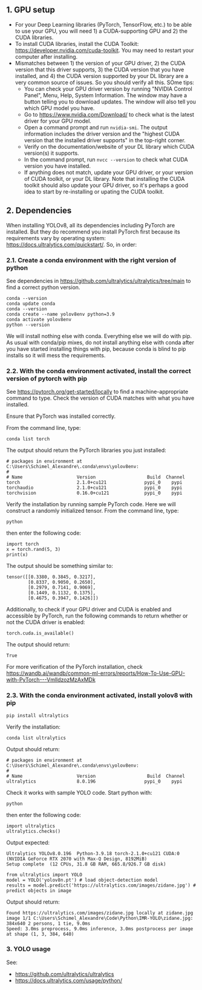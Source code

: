 ## 1. GPU setup

* For your Deep Learning libraries (PyTorch, TensorFlow, etc.) to be able to use your GPU, you will need 1) a CUDA-supporting GPU and 2) the CUDA libraries. 
* To install CUDA libraries, install the CUDA Toolkit: https://developer.nvidia.com/cuda-toolkit. You may need to restart your computer after installing.
* Mismatches between 1) the version of your GPU driver, 2) the CUDA version that this driver supports, 3) the CUDA version that you have installed, and 4) the CUDA version supported by your DL library are a very common source of issues. So you should verify all this. SOme tips:
    * You can check your GPU driver version by running "NVIDIA Control Panel", Menu, Help, System Information. The window may have a button telling you to download updates. The window will also tell you which GPU model you have.
    * Go to https://www.nvidia.com/Download/ to check what is the latest driver for your GPU model.
    * Open a command prompt and run `nvidia-smi`. The output information includes the driver version and the "highest CUDA version that the installed driver supports" in the top-right corner.
    * Verify on the documentation/website of your DL library which CUDA version(s) it supports.
    * In the command prompt, run `nvcc --version` to check what CUDA version you have installed.
    * If anything does not match, update your GPU driver, or your version of CUDA toolkit, or your DL library. Note that installing the CUDA toolkit should also update your GPU driver, so it's perhaps a good idea to start by re-installing or upating the CUDA toolkit.

## 2. Dependencies

When installing YOLOv8, all its dependencies including PyTorch are installed. But they do recommend you install PyTorch first because its requirements vary by operating system: https://docs.ultralytics.com/quickstart/. So, in order:

### 2.1. Create a conda environment with the right version of python

See dependencies in https://github.com/ultralytics/ultralytics/tree/main to find a correct python version.

```
conda --version
conda update conda
conda --version
conda create --name yolov8env python=3.9
conda activate yolov8env
python --version
```

We will install nothing else with conda. Everything else we will do with pip. As usual with conda/pip mixes, do not install anything else with conda after you have started installing things with pip, because conda is blind to pip installs so it will mess the requirements.

### 2.2. With the conda environment activated, install the correct version of pytorch with pip

See https://pytorch.org/get-started/locally to find a machine-appropriate command to type. Check the version of CUDA matches with what you have installed.

Ensure that PyTorch was installed correctly.

From the command line, type:

```
conda list torch
```

The output should return the PyTorch libraries you just installed:

```
# packages in environment at C:\Users\Schimel_Alexandre\.conda\envs\yolov8env:
#
# Name                    Version                   Build  Channel
torch                     2.1.0+cu121              pypi_0    pypi
torchaudio                2.1.0+cu121              pypi_0    pypi
torchvision               0.16.0+cu121             pypi_0    pypi
```

Verify the installation by running sample PyTorch code. Here we will construct a randomly initialized tensor. From the command line, type:

```
python
```

then enter the following code:

```
import torch
x = torch.rand(5, 3)
print(x)
```
The output should be something similar to:

```
tensor([[0.3380, 0.3845, 0.3217],
        [0.8337, 0.9050, 0.2650],
        [0.2979, 0.7141, 0.9069],
        [0.1449, 0.1132, 0.1375],
        [0.4675, 0.3947, 0.1426]])
```

Additionally, to check if your GPU driver and CUDA is enabled and accessible by PyTorch, run the following commands to return whether or not the CUDA driver is enabled:

```
torch.cuda.is_available()
```

The output should return:

```
True
```

For more verification of the PyTorch installation, check https://wandb.ai/wandb/common-ml-errors/reports/How-To-Use-GPU-with-PyTorch---VmlldzozMzAxMDk

### 2.3. With the conda environment activated, install yolov8 with pip

```
pip install ultralytics
```

Verify the installation:

```
conda list ultralytics
```

Output should return:
```
# packages in environment at C:\Users\Schimel_Alexandre\.conda\envs\yolov8env:
#
# Name                    Version                   Build  Channel
ultralytics               8.0.196                  pypi_0    pypi
```

Check it works with sample YOLO code. Start python with:

```
python
```

then enter the following code:

```
import ultralytics
ultralytics.checks()
```

Output expected:

```
Ultralytics YOLOv8.0.196  Python-3.9.18 torch-2.1.0+cu121 CUDA:0 (NVIDIA GeForce RTX 2070 with Max-Q Design, 8192MiB)
Setup complete  (12 CPUs, 31.8 GB RAM, 665.8/926.7 GB disk)
```

```
from ultralytics import YOLO
model = YOLO('yolov8n.pt') # load object-detection model
results = model.predict('https://ultralytics.com/images/zidane.jpg') # predict objects in image
```

Output should return:

```
Found https://ultralytics.com/images/zidane.jpg locally at zidane.jpg
image 1/1 C:\Users\Schimel_Alexandre\Code\Python\IMR-YOLO\zidane.jpg: 384x640 2 persons, 1 tie, 9.0ms
Speed: 3.0ms preprocess, 9.0ms inference, 3.0ms postprocess per image at shape (1, 3, 384, 640)
```

### 3. YOLO usage

See:
* https://github.com/ultralytics/ultralytics
* https://docs.ultralytics.com/usage/python/
